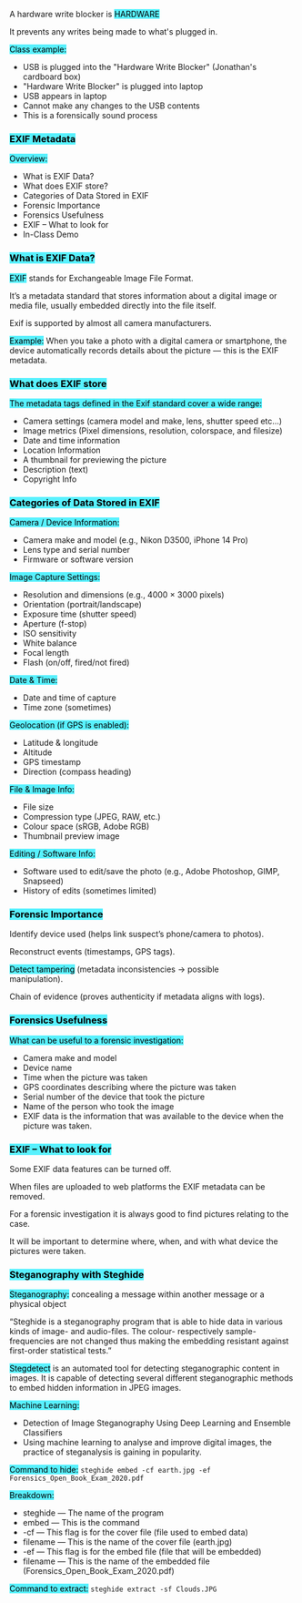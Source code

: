 A hardware write blocker is <mark style="background: #00ECFFA6;">HARDWARE</mark>

It prevents any writes being made to what's plugged in.

<mark style="background: #00ECFFA6;">Class example:</mark>
- USB is plugged into the "Hardware Write Blocker" (Jonathan's cardboard box)
- "Hardware Write Blocker" is plugged into laptop
- USB appears in laptop
- Cannot make any changes to the USB contents
- This is a forensically sound process

### <mark style="background: #00ECFFA6;">EXIF Metadata</mark>

<mark style="background: #00ECFFA6;">Overview:</mark>
- What is EXIF Data?  
- What does EXIF store?  
- Categories of Data Stored in EXIF  
- Forensic Importance  
- Forensics Usefulness  
- EXIF – What to look for  
- In-Class Demo

### <mark style="background: #00ECFFA6;">What is EXIF Data?</mark>

<mark style="background: #00ECFFA6;">EXIF</mark> stands for Exchangeable Image File Format.  

It’s a metadata standard that stores information about a digital image or media file, usually embedded directly into the file itself.  

Exif is supported by almost all camera manufacturers.  

<mark style="background: #00ECFFA6;">Example:</mark> When you take a photo with a digital camera or smartphone, the device automatically records details about the picture — this is the EXIF metadata.

### <mark style="background: #00ECFFA6;">What does EXIF store</mark>

<mark style="background: #00ECFFA6;">The metadata tags defined in the Exif standard cover a wide range:</mark>
- Camera settings (camera model and make, lens, shutter speed etc...)  
- Image metrics (Pixel dimensions, resolution, colorspace, and filesize)  
- Date and time information  
- Location Information  
- A thumbnail for previewing the picture  
- Description (text)  
- Copyright Info

### <mark style="background: #00ECFFA6;">Categories of Data Stored in EXIF</mark>

<mark style="background: #00ECFFA6;">Camera / Device Information:</mark>
- Camera make and model (e.g., Nikon D3500, iPhone 14 Pro)  
- Lens type and serial number  
- Firmware or software version  

<mark style="background: #00ECFFA6;">Image Capture Settings:</mark>
- Resolution and dimensions (e.g., 4000 × 3000 pixels)  
- Orientation (portrait/landscape)  
- Exposure time (shutter speed)  
- Aperture (f-stop)  
- ISO sensitivity  
- White balance  
- Focal length  
- Flash (on/off, fired/not fired)  

<mark style="background: #00ECFFA6;">Date & Time:</mark>
- Date and time of capture  
- Time zone (sometimes)  

<mark style="background: #00ECFFA6;">Geolocation (if GPS is enabled):</mark>
- Latitude & longitude  
- Altitude  
- GPS timestamp  
- Direction (compass heading)  

<mark style="background: #00ECFFA6;">File & Image Info:</mark>
- File size  
- Compression type (JPEG, RAW, etc.)  
- Colour space (sRGB, Adobe RGB)  
- Thumbnail preview image  

<mark style="background: #00ECFFA6;">Editing / Software Info:</mark>
- Software used to edit/save the photo (e.g., Adobe Photoshop, GIMP, Snapseed)  
- History of edits (sometimes limited)

### <mark style="background: #00ECFFA6;">Forensic Importance</mark>

Identify device used (helps link suspect’s phone/camera to photos).  

Reconstruct events (timestamps, GPS tags).  

<mark style="background: #00ECFFA6;">Detect tampering</mark> (metadata inconsistencies → possible  
manipulation).  

Chain of evidence (proves authenticity if metadata aligns with logs).

### <mark style="background: #00ECFFA6;">Forensics Usefulness</mark>

<mark style="background: #00ECFFA6;">What can be useful to a forensic investigation:</mark>
- Camera make and model  
- Device name  
- Time when the picture was taken  
- GPS coordinates describing where the picture was taken  
- Serial number of the device that took the picture  
- Name of the person who took the image  
- EXIF data is the information that was available to the device when the picture was taken.

### <mark style="background: #00ECFFA6;">EXIF – What to look for</mark>

Some EXIF data features can be turned off.  

When files are uploaded to web platforms the EXIF metadata can be removed.  

For a forensic investigation it is always good to find pictures relating to the case.  

It will be important to determine where, when, and with what device the pictures were taken.

### <mark style="background: #00ECFFA6;">Steganography with Steghide</mark>

<mark style="background: #00ECFFA6;">Steganography:</mark> concealing a message within another message or a physical object

“Steghide is a steganography program that is able to hide data in various kinds of image- and audio-files. The colour- respectively sample-frequencies are not changed thus making the embedding resistant against first-order statistical tests.”

<mark style="background: #00ECFFA6;">Stegdetect</mark> is an automated tool for detecting steganographic content in images. It is capable of detecting several different steganographic methods to embed hidden information in JPEG images.  

<mark style="background: #00ECFFA6;">Machine Learning:</mark>  
- Detection of Image Steganography Using Deep Learning and Ensemble Classifiers  
- Using machine learning to analyse and improve digital images, the practice of steganalysis is gaining in popularity.

<mark style="background: #00ECFFA6;">Command to hide:</mark>
`steghide embed -cf earth.jpg -ef Forensics_Open_Book_Exam_2020.pdf`

<mark style="background: #00ECFFA6;">Breakdown:</mark>
- steghide — The name of the program  
- embed — This is the command  
- -cf — This flag is for the cover file (file used to embed data)  
- filename — This is the name of the cover file (earth.jpg)  
- -ef — This flag is for the embed file (file that will be embedded)  
- filename — This is the name of the embedded file (Forensics_Open_Book_Exam_2020.pdf)

<mark style="background: #00ECFFA6;">Command to extract:</mark>
`steghide extract -sf Clouds.JPG`